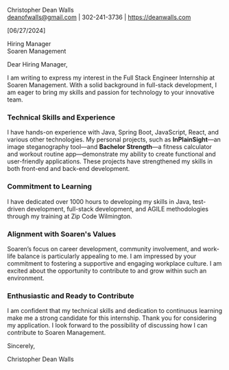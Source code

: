 <!-- Markdown and HTML mix to potentially enhance document styling when rendered in environments that support HTML -->

<div class="header-bar"></div>
<link rel="stylesheet" type="text/css" media="all" href="./style.css" />
<script>
    function downloadAsPDF() {
        // Assuming the PDF file is named 'sample.pdf' and resides in the same directory as your README.md
        window.location.href = 'resume.pdf';
    }
</script>
<meta property="og:title" content="Dean-Walls-Public-Portfolio" />

Christopher Dean Walls  
deanofwalls@gmail.com | 302-241-3736 | https://deanwalls.com 

[06/27/2024]

Hiring Manager  
Soaren Management  

Dear Hiring Manager,

I am writing to express my interest in the Full Stack Engineer Internship at Soaren Management. With a solid background in full-stack development, I am eager to bring my skills and passion for technology to your innovative team.

### Technical Skills and Experience
I have hands-on experience with Java, Spring Boot, JavaScript, React, and various other technologies. My personal projects, such as **InPlainSight**—an image steganography tool—and **Bachelor Strength**—a fitness calculator and workout routine app—demonstrate my ability to create functional and user-friendly applications. These projects have strengthened my skills in both front-end and back-end development.

### Commitment to Learning
I have dedicated over 1000 hours to developing my skills in Java, test-driven development, full-stack development, and AGILE methodologies through my training at Zip Code Wilmington. 

### Alignment with Soaren's Values
Soaren’s focus on career development, community involvement, and work-life balance is particularly appealing to me. I am impressed by your commitment to fostering a supportive and engaging workplace culture. I am excited about the opportunity to contribute to and grow within such an environment.

### Enthusiastic and Ready to Contribute
I am confident that my technical skills and dedication to continuous learning make me a strong candidate for this internship. Thank you for considering my application. I look forward to the possibility of discussing how I can contribute to Soaren Management.

Sincerely,

Christopher Dean Walls
